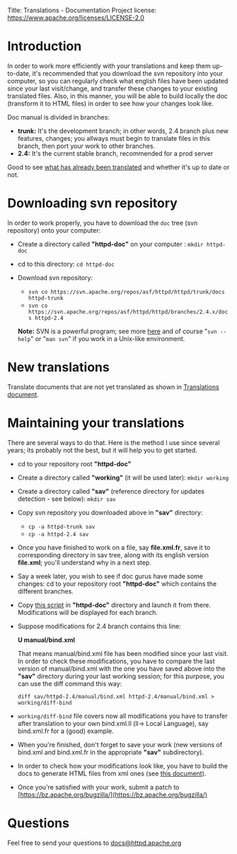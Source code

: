 Title: Translations - Documentation Project
license: https://www.apache.org/licenses/LICENSE-2.0

# Introduction #

In order to work more efficiently with your translations and keep them
up-to-date, it's recommended that
you download the svn repository into your computer, so you can regularly check what
english files have been updated since your last visit/change, and transfer these
changes to your existing translated files. Also, in this manner, you will be
able to build locally the doc (transform it to HTML files) in order to see how
your changes look like.

Doc manual is divided in branches:

- <b>trunk:</b> It's the development branch; in other words, 2.4 branch plus new
  features, changes; you allways must begin to translate files in this branch,
  then port your work to other branches.
- <b>2.4:</b> It's the current stable branch, recommended for a prod server

Good to see [what has already been
translated](http://home.apache.org/~takashi/translation-status/test.html#2.4) and
whether it's up to date or not.

# Downloading svn repository #

In order to work properly, you have to download the `doc` tree (svn repository) onto
your computer:

- Create a directory called <b>"httpd-doc"</b> on your computer : `mkdir
  httpd-doc`
- cd to this directory: `cd httpd-doc`
- Download svn repository:
	- `svn co https://svn.apache.org/repos/asf/httpd/httpd/trunk/docs
	  httpd-trunk`
	- `svn co
	  https://svn.apache.org/repos/asf/httpd/httpd/branches/2.4.x/docs
	  httpd-2.4`</br>
    
  **Note:** SVN is a powerful program; see more [here](svn.html) and of course
  "`svn --help`" or "`man svn`" if you work in a Unix-like environment.	  

# New translations #

Translate documents that are not yet translated as shown in [Translations
document](translations.html).

# Maintaining your translations #

There are several ways to do that.
Here is the method I use since several years; its probably not the best, but it
will help you to get started.

- cd to your repository root <b>"httpd-doc"</b>

- Create a directory called <b>"working"</b> (it will be used later): `mkdir
  working`

- Create a directory called <b>"sav"</b> (reference directory for updates detection -
  see below): `mkdir sav`
- Copy svn repository you downloaded above in <b>"sav"</b> directory:
	- `cp -a httpd-trunk sav`
	- `cp -a httpd-2.4 sav`

- Once you have finished to work on a file, say <b>file.xml.fr</b>, save it to
  corresponding directory in sav tree, along with its english version
  <b>file.xml</b>;
  you'll understand why in a next step.
- Say a week later, you wish to see if doc gurus have made some changes: cd to
  your repository root <b>"httpd-doc"</b> which contains the different branches.
  
- Copy [this script](modifs-detection) in <b>"httpd-doc"</b> directory and launch it
  from there.
Modifications will be displayed for each branch.

- Suppose modifications for 2.4 branch contains this line:<br />

	<b>U manual/bind.xml</b><br/>

	That means manual/bind.xml file has been modified since your last visit.
In order to check these modifications, you have to compare the last version of
manual/bind.xml with the one you have saved above into the <b>"sav"</b> directory
during your last working session; for
this purpose, you can use the diff command this way:<br />

	`diff sav/httpd-2.4/manual/bind.xml httpd-2.4/manual/bind.xml > working/diff-bind`

- `working/diff-bind` file covers now all modifications you have to transfer after
  translation to your own bind.xml.ll (ll-> Local Language), say bind.xml.fr for a (good) example.

- When you're finished, don't forget to save your work  (new versions of
  bind.xml and bind.xml.fr in the appropriate <b>"sav"</b> subdirectory).

- In order to check how your modifications look like, you have to build the docs
  to generate HTML files from xml ones (see [this document](docsformat.html)).

- Once you're satisfied with your work, submit a patch to [https://bz.apache.org/bugzilla/](https://bz.apache.org/bugzilla/)


# Questions #

Feel free to send your questions to docs@httpd.apache.org
